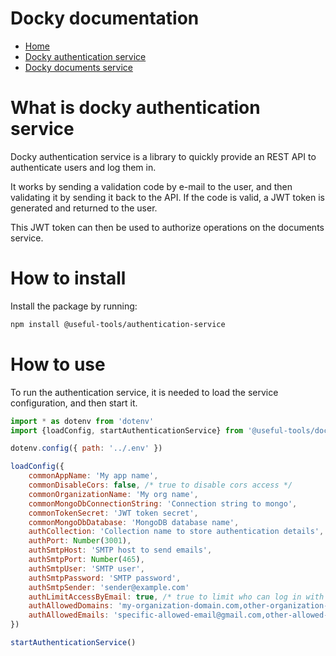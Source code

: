 # Docky documentation

- [Home](../readme.md)
- [Docky authentication service](../authentication-service/README.md)
- [Docky documents service](../documents-service/README.md)

# What is docky authentication service

Docky authentication service is a library to quickly provide an REST API to authenticate users and log them in.

It works by sending a validation code by e-mail to the user, and then validating it by sending it back to the API. If the code is valid, a JWT token is generated and returned to the user.

This JWT token can then be used to authorize operations on the documents service.

# How to install

Install the package by running:

```bash
npm install @useful-tools/authentication-service
```

# How to use

To run the authentication service, it is needed to load the service configuration, and then start it.

```javascript
import * as dotenv from 'dotenv'
import {loadConfig, startAuthenticationService} from '@useful-tools/docky-authentication-service/dist'

dotenv.config({ path: '../.env' })

loadConfig({
    commonAppName: 'My app name',
    commonDisableCors: false, /* true to disable cors access */
    commonOrganizationName: 'My org name',
    commonMongoDbConnectionString: 'Connection string to mongo',
    commonTokenSecret: 'JWT token secret',
    commonMongoDbDatabase: 'MongoDB database name',
    authCollection: 'Collection name to store authentication details',
    authPort: Number(3001),
    authSmtpHost: 'SMTP host to send emails',
    authSmtpPort: Number(465),
    authSmtpUser: 'SMTP user',
    authSmtpPassword: 'SMTP password',
    authSmtpSender: 'sender@example.com'
    authLimitAccessByEmail: true, /* true to limit who can log in with the two following params */
    authAllowedDomains: 'my-organization-domain.com,other-organization-domain.com',
    authAllowedEmails: 'specific-allowed-email@gmail.com,other-allowed-email@outlook.com'
})

startAuthenticationService()
```

